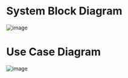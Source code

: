 
# System Block Diagram
![image](https://user-images.githubusercontent.com/42562641/157291609-4f47781e-dc87-4582-99de-7bbfcc0d28df.png)

# Use Case Diagram
![image](https://user-images.githubusercontent.com/42562641/157291793-444d0937-2e83-4d4c-a345-43e6afe01328.png)

